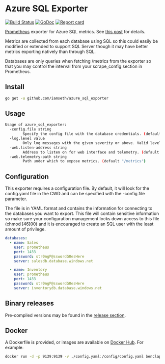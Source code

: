 # Azure SQL Exporter

[![Build Status](https://travis-ci.org/iamseth/azure_sql_exporter.svg)](https://travis-ci.org/iamseth/azure_sql_exporter)
[![GoDoc](https://godoc.org/github.com/iamseth/azure_sql_exporter?status.svg)](http://godoc.org/github.com/iamseth/azure_sql_exporter)
[![Report card](https://goreportcard.com/badge/github.com/iamseth/azure_sql_exporter)](https://goreportcard.com/badge/github.com/iamseth/azure_sql_exporter)

[Prometheus](https://prometheus.io/) exporter for Azure SQL metrics. See [this post](https://azure.microsoft.com/en-us/blog/azure-sql-database-introduces-new-near-real-time-performance-metrics/) for details.

Metrics are collected from each database using SQL so this could easily be modified or extended to support SQL Server though it may have better metrics exporting natively than through SQL.

Databases are only queries when fetching /metrics from the exporter so that you may control the interval from your scrape_config section in Prometheus.

## Install

```bash
go get -u github.com/iamseth/azure_sql_exporter
```

## Usage
```bash
Usage of azure_sql_exporter:
  -config.file string
    	Specify the config file with the database credentials. (default "./config.yaml")
  -log.level value
    	Only log messages with the given severity or above. Valid levels: [debug, info, warn, error, fatal, panic]. (default info)
  -web.listen-address string
    	Address to listen on for web interface and telemetry. (default ":9139")
  -web.telemetry-path string
    	Path under which to expose metrics. (default "/metrics")
```

## Configuration

This exporter requires a configuration file. By default, it will look for the config.yaml file in the CWD and can be specified with the -config.file parameter.

The file is in YAML format and contains the information for connecting to the databases you want to export. This file will contain sensitive information so make sure your configuration management locks down access to this file (chmod [46]00) and it is encouraged to create an SQL user with the least amount of privilege.

```yaml
databases:
  - name: Sales
    user: prometheus
    port: 1433
    password: str0ngP@sswordG0esHere
    server: salesdb.database.windows.net

  - name: Inventory
    user: prometheus
    port: 1433
    password: str0ngP@sswordG0esHere
    server: inventorydb.database.windows.net
```


## Binary releases

Pre-compiled versions may be found in the [release section](https://github.com/iamseth/azure_sql_exporter/releases).

## Docker

A Dockerfile is provided, or images are available on [Docker Hub](https://hub.docker.com/r/benclapp/azure_sql_exporter/). For example:

```bash
docker run -d -p 9139:9139 -v ./config.yaml:/config/config.yaml benclapp/azure_sql_exporter:latest -config.file /config/config.yaml
```
